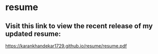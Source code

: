 # resume

## Visit this link to view the recent release of my updated resume: 

https://karankhandekar1729.github.io/resume/resume.pdf
